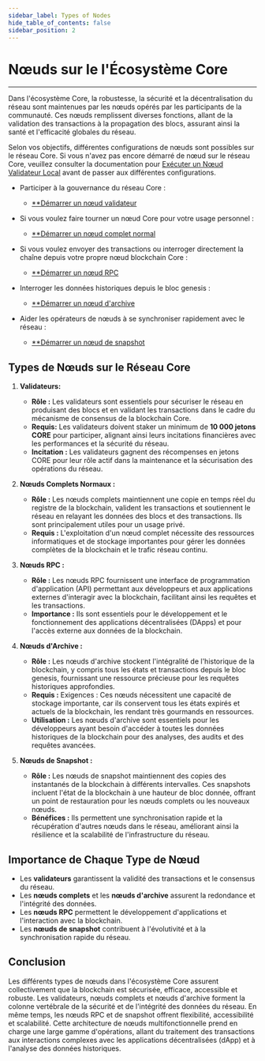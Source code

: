 ```yaml
---
sidebar_label: Types of Nodes
hide_table_of_contents: false
sidebar_position: 2
---
```


# Nœuds sur le l'Écosystème Core

---

Dans l'écosystème Core, la robustesse, la sécurité et la décentralisation du réseau sont maintenues par les nœuds opérés par les participants de la communauté. Ces nœuds remplissent diverses fonctions, allant de la validation des transactions à la propagation des blocs, assurant ainsi la santé et l'efficacité globales du réseau.

Selon vos objectifs, différentes configurations de nœuds sont possibles sur le réseau Core. Si vous n'avez pas encore démarré de nœud sur le réseau Core, veuillez consulter la documentation pour [Exécuter un Nœud Validateur Local](./validator/running-validator.md) avant de passer aux différentes configurations.

- Participer à la gouvernance du réseau Core :

    - [\*\*Démarrer un nœud validateur](./config/validator-node-config.md)

- Si vous voulez faire tourner un nœud Core pour votre usage personnel :
    - [\*\*Démarrer un nœud complet normal](./config/full-node.md)

- Si vous voulez envoyer des transactions ou interroger directement la chaîne depuis votre propre nœud blockchain Core :

    - [\*\*Démarrer un nœud RPC](./config/rpc-node-config.md)

- Interroger les données historiques depuis le bloc genesis :

    - [\*\*Démarrer un nœud d'archive](./config/archive-node-config.md)

- Aider les opérateurs de nœuds à se synchroniser rapidement avec le réseau :

    - [\*\*Démarrer un nœud de snapshot](./config/snapshot-node-config.md)

## Types de Nœuds sur le Réseau Core

1. **Validateurs:**
    - **Rôle :** Les validateurs sont essentiels pour sécuriser le réseau en produisant des blocs et en validant les transactions dans le cadre du mécanisme de consensus de la blockchain Core.
    - **Requis:** Les validateurs doivent staker un minimum de **10 000 jetons CORE** pour participer, alignant ainsi leurs incitations financières avec les performances et la sécurité du réseau.
    - **Incitation :** Les validateurs gagnent des récompenses en jetons CORE pour leur rôle actif dans la maintenance et la sécurisation des opérations du réseau.

2. **Nœuds Complets Normaux :**
    - **Rôle :** Les nœuds complets maintiennent une copie en temps réel du registre de la blockchain, valident les transactions et soutiennent le réseau en relayant les données des blocs et des transactions. Ils sont principalement utiles pour un usage privé.
    - **Requis :** L'exploitation d'un nœud complet nécessite des ressources informatiques et de stockage importantes pour gérer les données complètes de la blockchain et le trafic réseau continu.

3. **Nœuds RPC :**
    - **Rôle :** Les nœuds RPC fournissent une interface de programmation d'application (API) permettant aux développeurs et aux applications externes d'interagir avec la blockchain, facilitant ainsi les requêtes et les transactions.
    - **Importance :** Ils sont essentiels pour le développement et le fonctionnement des applications décentralisées (DApps) et pour l'accès externe aux données de la blockchain.

4. **Nœuds d'Archive :**
    - **Rôle :** Les nœuds d'archive stockent l'intégralité de l'historique de la blockchain, y compris tous les états et transactions depuis le bloc genesis, fournissant une ressource précieuse pour les requêtes historiques approfondies.
    - **Requis :** Exigences : Ces nœuds nécessitent une capacité de stockage importante, car ils conservent tous les états expirés et actuels de la blockchain, les rendant très gourmands en ressources.
    - **Utilisation :** Les nœuds d'archive sont essentiels pour les développeurs ayant besoin d'accéder à toutes les données historiques de la blockchain pour des analyses, des audits et des requêtes avancées.

5. **Nœuds de Snapshot :**
    - **Rôle :** Les nœuds de snapshot maintiennent des copies des instantanés de la blockchain à différents intervalles. Ces snapshots incluent l'état de la blockchain à une hauteur de bloc donnée, offrant un point de restauration pour les nœuds complets ou les nouveaux nœuds.
    - **Bénéfices :** Ils permettent une synchronisation rapide et la récupération d'autres nœuds dans le réseau, améliorant ainsi la résilience et la scalabilité de l'infrastructure du réseau.

## Importance de Chaque Type de Nœud

- Les **validateurs** garantissent la validité des transactions et le consensus du réseau.
- Les **nœuds complets** et les **nœuds d'archive** assurent la redondance et l'intégrité des données.
- Les **nœuds RPC** permettent le développement d'applications et l'interaction avec la blockchain.
- Les **nœuds de snapshot** contribuent à l'évolutivité et à la synchronisation rapide du réseau.

## Conclusion

Les différents types de nœuds dans l'écosystème Core assurent collectivement que la blockchain est sécurisée, efficace, accessible et robuste. Les validateurs, nœuds complets et nœuds d'archive forment la colonne vertébrale de la sécurité et de l'intégrité des données du réseau. En même temps, les nœuds RPC et de snapshot offrent flexibilité, accessibilité et scalabilité. Cette architecture de nœuds multifonctionnelle prend en charge une large gamme d'opérations, allant du traitement des transactions aux interactions complexes avec les applications décentralisées (dApp) et à l'analyse des données historiques.